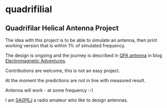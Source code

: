 # quadrifilial 
## Quadrifilar Helical Antenna Project

The idea with this project is to be able to simulate an antenna, then print working version that is within 1% of simulated frequency.

The design is ongoing and the journey is described in 
[QFA antenna](https://sa0pej.wordpress.com/qfa-antenna/) 
in blog [Electromagnetic Adventures](https://sa0pej.wordpress.com).

Contributions are welcome, this is not an easy project.

At the moment the predictions are not in  line with measured result.

Antenna will work - at some frequency :-)

I am [SA0PEJ](https://www.qrz.com/db/SA0PEJ) a radio amateur who like to design antennas.
